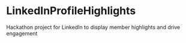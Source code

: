 # LinkedInProfileHighlights
Hackathon project for LinkedIn to display member highlights and drive engagement
